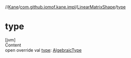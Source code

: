 //[Kane](../../index.md)/[com.github.jomof.kane.impl](../index.md)/[LinearMatrixShape](index.md)/[type](type.md)



# type  
[jvm]  
Content  
open override val [type](type.md): [AlgebraicType](../../com.github.jomof.kane.impl.types/-algebraic-type/index.md)  



